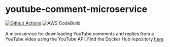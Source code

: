 # youtube-comment-microservice
[![Github Actions](https://github.com/Steven-Herrera/youtube-comment-microservice/actions/workflows/main.yml/badge.svg)](https://github.com/Steven-Herrera/youtube-comment-microservice/actions/workflows/main.yml) ![AWS CodeBuild](https://codebuild.us-east-2.amazonaws.com/badges?uuid=eyJlbmNyeXB0ZWREYXRhIjoiUzNpcDgvUWNtRWpDaXNPamNKUHR4NzgrMDNJMUFXMUh1M3NLODdMZUJrSElIQnBIVnRnb2huTjMva0NSRkk5cU1OVlQ5aGkyNmpQNzBOQXY0M3ZLSHdvPSIsIml2UGFyYW1ldGVyU3BlYyI6IlY2SUxBZWU1UXRnRldjeC8iLCJtYXRlcmlhbFNldFNlcmlhbCI6MX0%3D&branch=dev)<br>
<br>
A microservice for downloading YouTube comments and replies from a YouTube video using the YouTube API. Find the Docker Hub repository [here](https://hub.docker.com/repository/docker/stevenherrera/youtube-comment-microservice/general).